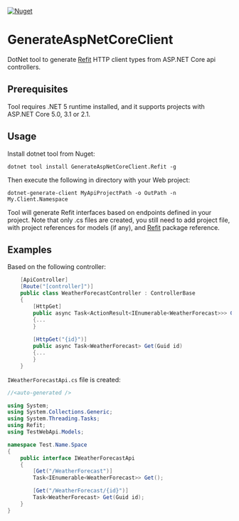 
[![Nuget](https://img.shields.io/nuget/v/GenerateAspNetCoreClient.Refit)](https://www.nuget.org/packages/GenerateAspNetCoreClient.Refit/)

# GenerateAspNetCoreClient
DotNet tool to generate [Refit](https://github.com/reactiveui/refit) HTTP client types from ASP.NET Core api controllers.

## Prerequisites
Tool requires .NET 5 runtime installed, and it supports projects with ASP.NET Core 5.0, 3.1 or 2.1.


## Usage
Install dotnet tool from Nuget:

`dotnet tool install GenerateAspNetCoreClient.Refit -g`

Then execute the following in directory with your Web project:

`dotnet-generate-client MyApiProjectPath -o OutPath -n My.Client.Namespace`

Tool will generate Refit interfaces based on endpoints defined in your project. Note that only .cs files are created, you still need to add project file, with project references for models (if any), and [Refit](https://www.nuget.org/packages/Refit/) package reference.

## Examples
Based on the following controller:
```csharp
    [ApiController]
    [Route("[controller]")]
    public class WeatherForecastController : ControllerBase
    {
        [HttpGet]
        public async Task<ActionResult<IEnumerable<WeatherForecast>>> Get()
        {...
        }
        
        [HttpGet("{id}")]
        public async Task<WeatherForecast> Get(Guid id)
        {...
        }
    }
```

`IWeatherForecastApi.cs` file is created:
```csharp
//<auto-generated />

using System;
using System.Collections.Generic;
using System.Threading.Tasks;
using Refit;
using TestWebApi.Models;

namespace Test.Name.Space
{
    public interface IWeatherForecastApi
    {
        [Get("/WeatherForecast")]
        Task<IEnumerable<WeatherForecast>> Get();

        [Get("/WeatherForecast/{id}")]
        Task<WeatherForecast> Get(Guid id);
    }
}
```
